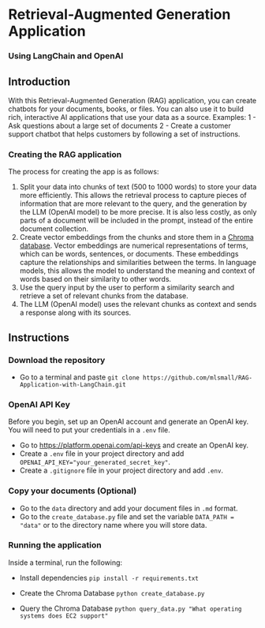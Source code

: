 # Retrieval-Augmented Generation Application
### Using LangChain and OpenAI

## Introduction
With this Retrieval-Augmented Generation (RAG) application, you can create chatbots for your documents, books, or files. You can also use it to build rich, interactive AI applications that use your data as a source. 
Examples:
1 - Ask questions about a large set of documents
2 - Create a customer support chatbot that helps customers by following a set of instructions.
### Creating the RAG application
The process for creating the app is as follows:
1. Split your data into chunks of text (500 to 1000 words) to store your data more efficiently. This allows the retrieval process to capture pieces of information that are more relevant to the query, and the generation by the LLM (OpenAI model) to be more precise. It is also less costly, as only parts of a document will be included in the prompt, instead of the entire document collection.
2. Create vector embeddings from the chunks and store them in a [Chroma database](https://www.trychroma.com/). Vector embeddings are numerical representations of terms, which can be words, sentences, or documents. These embeddings capture the relationships and similarities between the terms. In language models, this allows the model to understand the meaning and context of words based on their similarity to other words.
3. Use the query input by the user to perform a similarity search and retrieve a set of relevant chunks from the database.
4. The LLM (OpenAI model) uses the relevant chunks as context and sends a response along with its sources.

## Instructions
### Download the repository
* Go to a terminal and paste `git clone https://github.com/mlsmall/RAG-Application-with-LangChain.git`

### OpenAI API Key
Before you begin, set up an OpenAI account and generate an OpenAI key. You will need to put your credentials in a `.env` file.
* Go to https://platform.openai.com/api-keys and create an OpenAI key.
* Create a `.env` file in your project directory and add `OPENAI_API_KEY="your_generated_secret_key"`.
* Create a `.gitignore` file in your project directory and add `.env`.

### Copy your documents (Optional)
* Go to the `data` directory and add your document files in `.md` format.
* Go to the `create_database.py` file and set the variable `DATA_PATH = "data"` or to the directory name where you will store data.
  
### Running the application
Inside a terminal, run the following:
* Install dependencies
`pip install -r requirements.txt`

* Create the Chroma Database
`python create_database.py`

* Query the Chroma Database
`python query_data.py "What operating systems does EC2 support"`

